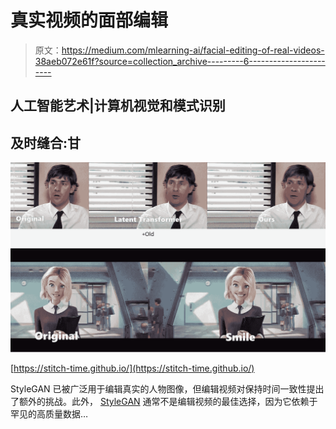 # 真实视频的面部编辑

> 原文：<https://medium.com/mlearning-ai/facial-editing-of-real-videos-38aeb072e61f?source=collection_archive---------6----------------------->

## 人工智能艺术|计算机视觉和模式识别

## 及时缝合:甘

![](img/cc8f1bc5954b6e4b071dc62337e8e8ea.png)

[https://stitch-time.github.io/](https://stitch-time.github.io/)

StyleGAN 已被广泛用于编辑真实的人物图像，但编辑视频对保持时间一致性提出了额外的挑战。此外， [StyleGAN](https://towardsdatascience.com/how-to-start-your-adventure-with-ai-art-fd74afaf30c1) 通常不是编辑视频的最佳选择，因为它依赖于罕见的高质量数据…